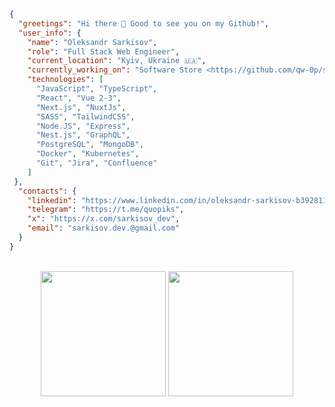 

```json
{
  "greetings": "Hi there 👋 Good to see you on my Github!",
  "user_info": {
    "name": "Oleksandr Sarkisov",
    "role": "Full Stack Web Engineer",
    "current_location": "Kyiv, Ukraine 🇺🇦",
    "currently_working_on": "Software Store <https://github.com/qw-0p/software-store> 🚀",
    "technologies": [
      "JavaScript", "TypeScript",
      "React", "Vue 2-3",
      "Next.js", "NuxtJs",
      "SASS", "TailwindCSS",
      "Node.JS", "Express",
      "Nest.js", "GraphQL",
      "PostgreSQL", "MongoDB",
      "Docker", "Kubernetes",
      "Git", "Jira", "Confluence"
    ]
 },
  "contacts": {
    "linkedin": "https://www.linkedin.com/in/oleksandr-sarkisov-b3928117b/",
    "telegram": "https://t.me/quopiks",
    "x": "https://x.com/sarkisov_dev",
    "email": "sarkisov.dev.@gmail.com"
  }
}
```

<br />
<div align="center">


  <img height=200 align="center" src="https://github-readme-stats.vercel.app/api?username=qw-0p&card_width=320&theme=blueberry" />

  <img height=200 align="center" src="https://github-readme-stats.vercel.app/api/top-langs?username=qw-0p&layout=compact&langs_count=8&card_width=320&theme=blueberry" />



</div>
